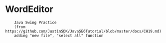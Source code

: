 # WordEditor
        Java Swing Practice
        (from https://github.com/JustinSDK/JavaSE6Tutorial/blob/master/docs/CH19.md)
        adding "new file", "select all" function
